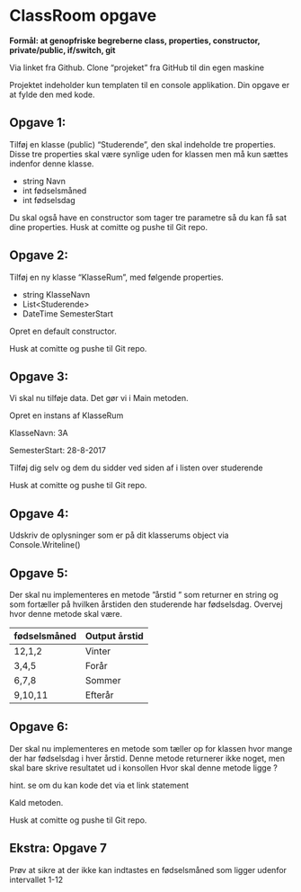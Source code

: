  # ClassRoom opgave


**Formål: at genopfriske begreberne class, properties, constructor, private/public, if/switch, git**


Via linket fra Github. Clone “projeket” fra GitHub til din egen maskine


Projektet indeholder kun templaten til en console applikation. Din opgave er at fylde den med kode.

## Opgave 1:

Tilføj en klasse (public) “Studerende”, den skal indeholde tre properties. Disse tre properties skal være synlige uden for klassen men må kun sættes indenfor denne klasse.

* string Navn
* int fødselsmåned
* int fødselsdag

Du skal også have en constructor som tager tre parametre så du kan få sat dine properties.
Husk at comitte og pushe til Git repo.


## Opgave 2:
Tilføj en ny klasse “KlasseRum”, med følgende properties.

* string KlasseNavn
* List\<Studerende>
* DateTime SemesterStart

Opret en default constructor.


Husk at comitte og pushe til Git repo.


## Opgave 3:

Vi skal nu tilføje data. Det gør vi i Main metoden.

Opret en instans af KlasseRum 

KlasseNavn: 3A

SemesterStart: 28-8-2017 

Tilføj dig selv og dem du sidder ved siden af i listen over studerende


Husk at comitte og pushe til Git repo.


## Opgave 4:
Udskriv de oplysninger som er på dit klasserums object via Console.Writeline()



## Opgave 5:
Der skal nu implementeres en metode ”årstid ”  som returner en string og som fortæller på hvilken årstiden den studerende har fødselsdag.
Overvej hvor denne metode skal være.

fødselsmåned | Output årstid
-------------|--------------
12,1,2       | Vinter
3,4,5        | Forår
6,7,8        | Sommer
9,10,11      | Efterår
 

## Opgave 6:
Der skal nu implementeres en metode som tæller op for klassen hvor mange der har fødselsdag i hver årstid. Denne metode returnerer ikke noget, men skal bare skrive resultatet ud i konsollen 
Hvor skal denne metode ligge ?

hint. se om du kan kode det via et link statement

Kald metoden.

Husk at comitte og pushe til Git repo.


## Ekstra: Opgave 7
Prøv at sikre at der ikke kan indtastes en fødselsmåned som ligger udenfor intervallet 1-12


